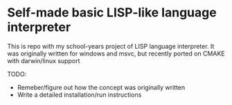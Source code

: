 # Self-made basic LISP-like language interpreter

This is repo with my school-years project of LISP language interpreter. It was originally written for windows and msvc, but recently ported on CMAKE with darwin/linux support

TODO:
- Remeber/figure out how the concept was originally written
- Write a detailed installation/run instructions
